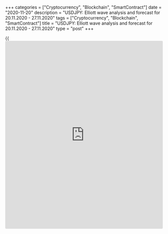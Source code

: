 +++
categories = ["Cryptocurrency", "Blockchain", "SmartContract"]
date = "2020-11-20"
description = "USDJPY: Elliott wave analysis and forecast for 20.11.2020 - 27.11.2020"
tags = ["Cryptocurrency", "Blockchain", "SmartContract"]
title = "USDJPY: Elliott wave analysis and forecast for 20.11.2020 - 27.11.2020"
type = "post"
+++

{{<iframe id="large-banner" src="https://www.bounty.group/#slide=12.0" width="100%" height="600" scrolling="no" style="border: 0px solid rgb(216, 221, 230); border-radius: 3px;">}}

2020-11-20

2020-11-20

USDJPY: Elliott wave analysis and forecast for 20.11.2020 -
27.11.2020Alex Geuta

 **Main scenario:** consider short positions from corrections below the
level of 105.66 with a target of 102.50 – 101.11.

 **Alternative scenario:** breakout and consolidation above the level of
105.66 will allow the pair to continue rising to the levels of 106.39 –
107.36.

 **Analysis:** Daily time frame: presumably, a correction of larger
degree is completed in the form of wave (B). Wave (С) has started to
form, with the third wave 3 of (C) developing inside. H4 time frame: the
first wave of smaller degree (i) of iii of 3 formed and an ascending
correction is completed in the form of wave (ii) of iii of 3.
Apparently, wave (iii) of iii is developing on the H1 time frame. If
this assumption is correct, the pair will continue to fall to 102.50 –
101.11. The level of 105.66 is critical in this scenario as the breakout
will enable the pair to continue growing to the levels of 106.39 –
107.36.

* * *

P.S. Did you like my article? Share it in social networks: it will be
the best “thank you" :)

Ask me questions and comment below. I’ll be glad to answer your
questions and give necessary explanations.

 **Useful links:**

  * I recommend trying to trade with a reliable broker [here][1]. The system allows you to trade by yourself or copy successful traders from all across the globe.
  * Use my promo-code BLOG for getting deposit bonus 50% on LiteForex platform. Just enter this code in the appropriate field while [depositing][2] your trading account.
  * Telegram chat for traders: <t.me/liteforexengchat>. We are sharing the signals and trading experience
  * Telegram channel with high-quality analytics, Forex reviews, training articles, and other useful things for traders <t.me/liteforex>

## Price chart of USDJPY in real time mode

The content of this article reflects the author’s opinion and does not
necessarily reflect the official position of LiteForex. The material
published on this page is provided for informational purposes only and
should not be considered as the provision of investment advice for the
purposes of Directive 2004/39/EC.

Rate this article:

{{value}}

( {{count}} {{title}} )

   1. my.liteforex.com/?category=analysts-opinions&slug=usdjpy-elliott-wave-analysis-and-forecast-for-20112020-27112020&openPopup=%2Fregistration%2Fpopup&utm_source=blog&utm_medium=article&utm_campaign=bonus
   2. my.liteforex.com/deposit/?category=analysts-opinions&slug=usdjpy-elliott-wave-analysis-and-forecast-for-20112020-27112020&promo_code=BLOG&utm_source=blog&utm_medium=article&utm_campaign=bonus